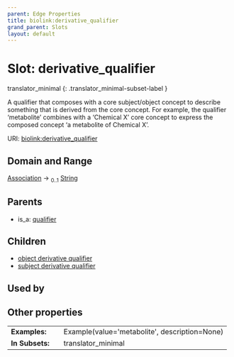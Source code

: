```yaml
---
parent: Edge Properties
title: biolink:derivative_qualifier
grand_parent: Slots
layout: default
---
```


# Slot: derivative_qualifier

translator_minimal
{: .translator_minimal-subset-label }


A qualifier that composes with a core subject/object  concept to describe something that is derived from the core concept.  For example, the qualifier ‘metabolite’ combines with a ‘Chemical X’ core concept to express the composed concept ‘a metabolite of Chemical X’.

URI: [biolink:derivative_qualifier](https://w3id.org/biolink/vocab/derivative_qualifier)

## Domain and Range

[Association](Association.md) ->  <sub>0..1</sub> [String](types/String.md)

## Parents

 *  is_a: [qualifier](qualifier.md)

## Children

 *  [object derivative qualifier](object_derivative_qualifier.md)
 *  [subject derivative qualifier](subject_derivative_qualifier.md)

## Used by


## Other properties

|  |  |  |
| --- | --- | --- |
| **Examples:** | | Example(value='metabolite', description=None) |
| **In Subsets:** | | translator_minimal |


